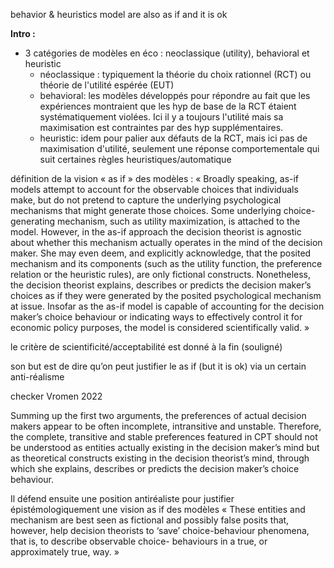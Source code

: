 behavior & heuristics model are also as if and it is ok

**Intro :**

- 3 catégories de modèles en éco : neoclassique (utility), behavioral et heuristic
	- néoclassique : typiquement la théorie du choix rationnel (RCT) ou théorie de l'utilité espérée (EUT)
	- behavioral: les modèles développés pour répondre au fait que les expériences montraient que les hyp de base de la RCT étaient systématiquement violées. Ici il y a toujours l'utilité mais sa maximisation est contraintes par des hyp supplémentaires.
	- heuristic: idem pour palier aux défauts de la RCT, mais ici pas de maximisation d'utilité, seulement une réponse comportementale qui suit certaines règles heuristiques/automatique




définition de la vision « as if » des modèles :
« Broadly speaking, as-if models attempt to account for the observable choices that
individuals make, but do not pretend to capture the underlying psychological
mechanisms that might generate those choices. Some underlying choice-
generating mechanism, such as utility maximization, is attached to the model.
However, in the as-if approach the decision theorist is agnostic about whether
this mechanism actually operates in the mind of the decision maker. She may
even deem, and explicitly acknowledge, that the posited mechanism and its
components (such as the utility function, the preference relation or the heuristic
rules), are only fictional constructs. Nonetheless, the decision theorist explains,
describes or predicts the decision maker’s choices as if they were generated by
the posited psychological mechanism at issue. Insofar as the as-if model is
capable of accounting for the decision maker’s choice behaviour or indicating ways to effectively control it for economic policy purposes, the model is considered
scientifically valid. »

le critère de scientificité/acceptabilité est donné à la fin (souligné)

son but est de dire qu’on peut justifier le as if (but it is ok) via un certain anti-réalisme

checker Vromen 2022

Summing up the first two arguments, the preferences of actual decision makers
appear to be often incomplete, intransitive and unstable. Therefore, the complete,
transitive and stable preferences featured in CPT should not be understood as
entities actually existing in the decision maker’s mind but as theoretical
constructs existing in the decision theorist’s mind, through which she explains,
describes or predicts the decision maker’s choice behaviour.

Il défend ensuite une position antiréaliste pour justifier épistémologiquement une vision as if des modèles
« These entities and mechanism are best
seen as fictional and possibly false posits that, however, help decision theorists to
‘save’ choice-behaviour phenomena, that is, to describe observable choice-
behaviours in a true, or approximately true, way. »

